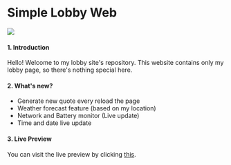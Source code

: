 # Simple Lobby Web


![](assets/20230611_150036_lofi.webp)

#### 1. Introduction

Hello! Welcome to my lobby site's repository. This website contains only my lobby page, so there's nothing special here.

#### 2. What's new?

* Generate new quote every reload the page
* Weather forecast feature (based on my location)
* Network and Battery monitor (Live update)
* Time and date live update

#### 3. Live Preview

You can visit the live preview by clicking [this](https://ambatukam.com/).
